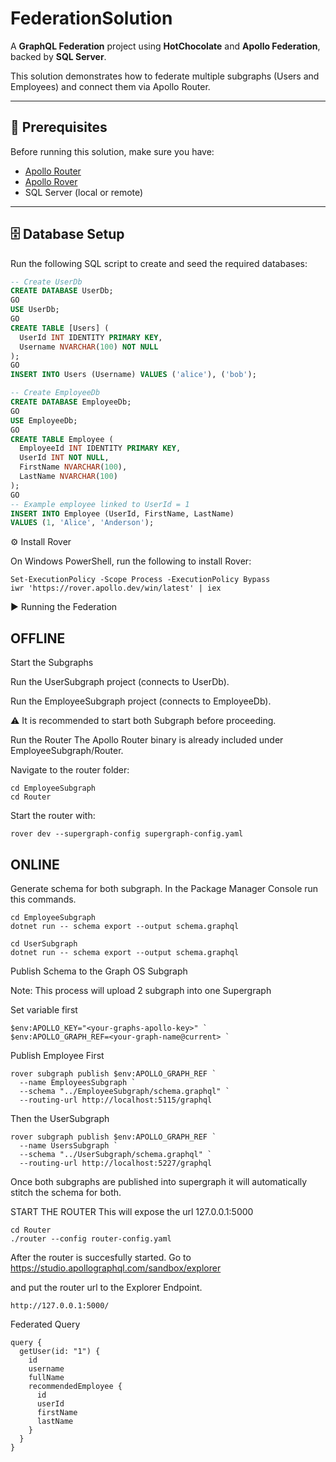 # FederationSolution

A **GraphQL Federation** project using **HotChocolate** and **Apollo Federation**, backed by **SQL Server**.

This solution demonstrates how to federate multiple subgraphs (Users and Employees) and connect them via Apollo Router.

---

## 🚀 Prerequisites

Before running this solution, make sure you have:

- [Apollo Router](https://www.apollographql.com/docs/router/)
- [Apollo Rover](https://www.apollographql.com/docs/rover/)
- SQL Server (local or remote)

---

## 🗄️ Database Setup

Run the following SQL script to create and seed the required databases:

```sql
-- Create UserDb
CREATE DATABASE UserDb;
GO
USE UserDb;
GO
CREATE TABLE [Users] (
  UserId INT IDENTITY PRIMARY KEY,
  Username NVARCHAR(100) NOT NULL
);
GO
INSERT INTO Users (Username) VALUES ('alice'), ('bob');

-- Create EmployeeDb
CREATE DATABASE EmployeeDb;
GO
USE EmployeeDb;
GO
CREATE TABLE Employee (
  EmployeeId INT IDENTITY PRIMARY KEY,
  UserId INT NOT NULL,
  FirstName NVARCHAR(100),
  LastName NVARCHAR(100)
);
GO
-- Example employee linked to UserId = 1
INSERT INTO Employee (UserId, FirstName, LastName) 
VALUES (1, 'Alice', 'Anderson');
```


⚙️ Install Rover

On Windows PowerShell, run the following to install Rover:
```
Set-ExecutionPolicy -Scope Process -ExecutionPolicy Bypass
iwr 'https://rover.apollo.dev/win/latest' | iex
```

▶️ Running the Federation

## OFFLINE
Start the Subgraphs

Run the UserSubgraph project (connects to UserDb).

Run the EmployeeSubgraph project (connects to EmployeeDb).

⚠️ It is recommended to start both Subgraph before proceeding.

Run the Router
The Apollo Router binary is already included under EmployeeSubgraph/Router.

Navigate to the router folder:
```
cd EmployeeSubgraph
cd Router
```

Start the router with:
```
rover dev --supergraph-config supergraph-config.yaml
```

## ONLINE

Generate schema for both subgraph. In the Package Manager Console run this commands.
```
cd EmployeeSubgraph
dotnet run -- schema export --output schema.graphql
```

```
cd UserSubgraph
dotnet run -- schema export --output schema.graphql
```

Publish Schema to the Graph OS Subgraph

Note: This process will upload 2 subgraph into one Supergraph

Set variable first

```
$env:APOLLO_KEY="<your-graphs-apollo-key>" `
$env:APOLLO_GRAPH_REF=<your-graph-name@current> `
```

Publish Employee First
```
rover subgraph publish $env:APOLLO_GRAPH_REF `
  --name EmployeesSubgraph `
  --schema "../EmployeeSubgraph/schema.graphql" `
  --routing-url http://localhost:5115/graphql
```

Then the UserSubgraph
```
rover subgraph publish $env:APOLLO_GRAPH_REF `
  --name UsersSubgraph `
  --schema "../UserSubgraph/schema.graphql" `
  --routing-url http://localhost:5227/graphql
```

Once both subgraphs are published into supergraph it will automatically stitch the schema for both.

START THE ROUTER
This will expose the url 127.0.0.1:5000
```
cd Router
./router --config router-config.yaml
```

After the router is succesfully started. Go to
https://studio.apollographql.com/sandbox/explorer

and put the router url to the Explorer Endpoint.
```
http://127.0.0.1:5000/
```

Federated Query
```
query {
  getUser(id: "1") {
    id
    username
    fullName
    recommendedEmployee {
      id
      userId
      firstName
      lastName
    }
  }
}
```
